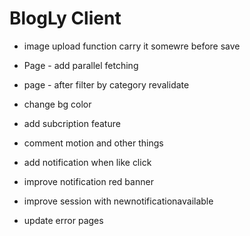 # BlogLy Client

- image upload function carry it somewre before save 

- Page - add parallel fetching
- page - after filter by category revalidate

- change bg color
- add subcription feature
- comment motion and other things

- add notification when like click
- improve notification red banner
- improve session with newnotificationavailable 
- update error pages